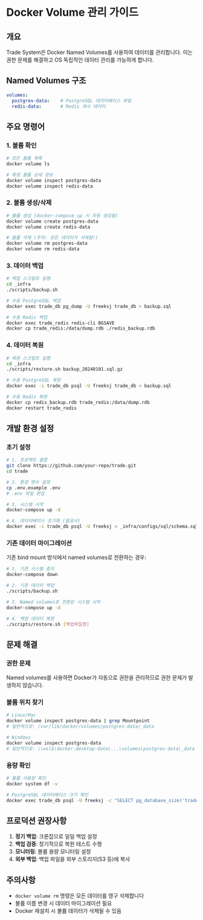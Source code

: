 # Docker Volume 관리 가이드

## 개요

Trade System은 Docker Named Volumes를 사용하여 데이터를 관리합니다. 이는 권한 문제를 해결하고 OS 독립적인 데이터 관리를 가능하게 합니다.

## Named Volumes 구조

```yaml
volumes:
  postgres-data:    # PostgreSQL 데이터베이스 파일
  redis-data:       # Redis 캐시 데이터
```

## 주요 명령어

### 1. 볼륨 확인

```bash
# 모든 볼륨 목록
docker volume ls

# 특정 볼륨 상세 정보
docker volume inspect postgres-data
docker volume inspect redis-data
```

### 2. 볼륨 생성/삭제

```bash
# 볼륨 생성 (docker-compose up 시 자동 생성됨)
docker volume create postgres-data
docker volume create redis-data

# 볼륨 삭제 (주의: 모든 데이터가 삭제됨!)
docker volume rm postgres-data
docker volume rm redis-data
```

### 3. 데이터 백업

```bash
# 백업 스크립트 실행
cd _infra
./scripts/backup.sh

# 수동 PostgreSQL 백업
docker exec trade_db pg_dump -U freeksj trade_db > backup.sql

# 수동 Redis 백업
docker exec trade_redis redis-cli BGSAVE
docker cp trade_redis:/data/dump.rdb ./redis_backup.rdb
```

### 4. 데이터 복원

```bash
# 복원 스크립트 실행
cd _infra
./scripts/restore.sh backup_20240101.sql.gz

# 수동 PostgreSQL 복원
docker exec -i trade_db psql -U freeksj trade_db < backup.sql

# 수동 Redis 복원
docker cp redis_backup.rdb trade_redis:/data/dump.rdb
docker restart trade_redis
```

## 개발 환경 설정

### 초기 설정

```bash
# 1. 프로젝트 클론
git clone https://github.com/your-repo/trade.git
cd trade

# 2. 환경 변수 설정
cp .env.example .env
# .env 파일 편집

# 3. 시스템 시작
docker-compose up -d

# 4. 데이터베이스 초기화 (필요시)
docker exec -i trade_db psql -U freeksj < _infra/configs/sql/schema.sql
```

### 기존 데이터 마이그레이션

기존 bind mount 방식에서 named volumes로 전환하는 경우:

```bash
# 1. 기존 시스템 중지
docker-compose down

# 2. 기존 데이터 백업
./scripts/backup.sh

# 3. Named volumes로 전환된 시스템 시작
docker-compose up -d

# 4. 백업 데이터 복원
./scripts/restore.sh [백업파일명]
```

## 문제 해결

### 권한 문제

Named volumes를 사용하면 Docker가 자동으로 권한을 관리하므로 권한 문제가 발생하지 않습니다.

### 볼륨 위치 찾기

```bash
# Linux/Mac
docker volume inspect postgres-data | grep Mountpoint
# 일반적으로: /var/lib/docker/volumes/postgres-data/_data

# Windows
docker volume inspect postgres-data
# 일반적으로: \\wsl$\docker-desktop-data\...\volumes\postgres-data\_data
```

### 용량 확인

```bash
# 볼륨 사용량 확인
docker system df -v

# PostgreSQL 데이터베이스 크기 확인
docker exec trade_db psql -U freeksj -c "SELECT pg_database_size('trade_db');"
```

## 프로덕션 권장사항

1. **정기 백업**: 크론잡으로 일일 백업 설정
2. **백업 검증**: 정기적으로 복원 테스트 수행
3. **모니터링**: 볼륨 용량 모니터링 설정
4. **외부 백업**: 백업 파일을 외부 스토리지(S3 등)에 복사

## 주의사항

- `docker volume rm` 명령은 모든 데이터를 영구 삭제합니다
- 볼륨 이름 변경 시 데이터 마이그레이션 필요
- Docker 재설치 시 볼륨 데이터가 삭제될 수 있음